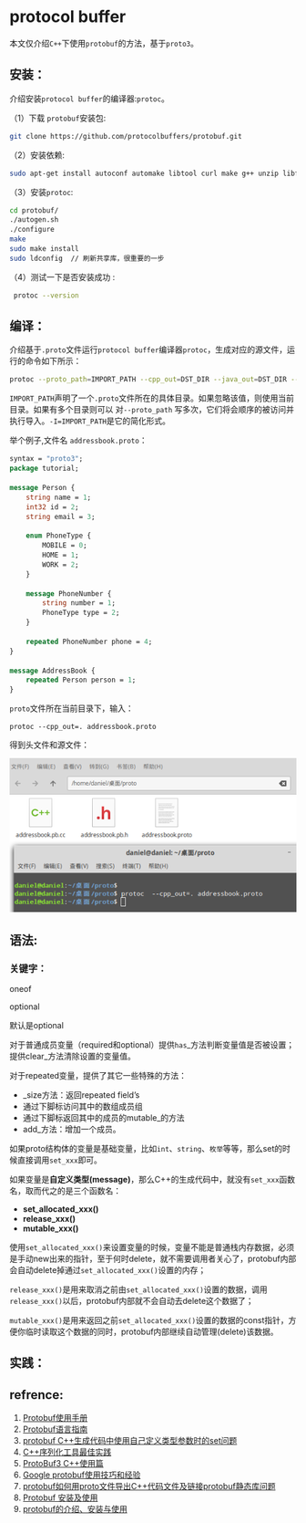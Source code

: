 # protocol buffer

本文仅介绍`C++`下使用`protobuf`的方法，基于`proto3`。



## 安装：

介绍安装`protocol buffer`的编译器:`protoc`。

（1）下载 `protobuf`安装包:

```bash
git clone https://github.com/protocolbuffers/protobuf.git
```

（2）安装依赖:

```bash
sudo apt-get install autoconf automake libtool curl make g++ unzip libffi-dev -y
```

（3）安装`protoc`:

```bash
cd protobuf/
./autogen.sh
./configure
make
sudo make install
sudo ldconfig  // 刷新共享库，很重要的一步
```


（4）测试一下是否安装成功 :

```bash
 protoc --version
```



## 编译：

介绍基于`.proto`文件运行`protocol buffer`编译器`protoc`，生成对应的源文件，运行的命令如下所示：

```bash
protoc --proto_path=IMPORT_PATH --cpp_out=DST_DIR --java_out=DST_DIR --python_out=DST_DIR path/to/file.proto
```

`IMPORT_PATH`声明了一个`.proto`文件所在的具体目录。如果忽略该值，则使用当前目录。如果有多个目录则可以 对`--proto_path` 写多次，它们将会顺序的被访问并执行导入。`-I=IMPORT_PATH`是它的简化形式。



举个例子,文件名 `addressbook.proto`：

```protobuf
syntax = "proto3";
package tutorial;

message Person {
    string name = 1;
    int32 id = 2;
    string email = 3;

    enum PhoneType {
        MOBILE = 0;
        HOME = 1;
        WORK = 2;
    }

    message PhoneNumber {
        string number = 1;
        PhoneType type = 2;
    }

    repeated PhoneNumber phone = 4;
}

message AddressBook {
    repeated Person person = 1;
}
```

`proto`文件所在当前目录下，输入：

```
protoc --cpp_out=. addressbook.proto
```

得到头文件和源文件：

![demo](./pic/demo.png)



## 语法:



### 关键字：

oneof

optional

默认是optional

对于普通成员变量（required和optional）提供`has`_方法判断变量值是否被设置；提供clear_方法清除设置的变量值。 

对于repeated变量，提供了其它一些特殊的方法：

- _size方法：返回repeated field’s
- 通过下脚标访问其中的数组成员组
- 通过下脚标返回其中的成员的mutable_的方法
- add_方法：增加一个成员。

如果proto结构体的变量是基础变量，比如`int`、`string`、`枚举`等等，那么set的时候直接调用`set_xxx`即可。

如果变量是**自定义类型(message)**，那么C++的生成代码中，就没有`set_xxx`函数名，取而代之的是三个函数名：

- **set_allocated_xxx()**
- **release_xxx()**
- **mutable_xxx()**

使用`set_allocated_xxx()`来设置变量的时候，变量不能是普通栈内存数据，必须是手动new出来的指针，至于何时delete，就不需要调用者关心了，protobuf内部会自动delete掉通过`set_allocated_xxx()`设置的内存；

`release_xxx()`是用来取消之前由`set_allocated_xxx()`设置的数据，调用`release_xxx()`以后，protobuf内部就不会自动去delete这个数据了；

`mutable_xxx()`是用来返回之前`set_allocated_xxx()`设置的数据的const指针，方便你临时读取这个数据的同时，protobuf内部继续自动管理(delete)该数据。



## 实践：





## refrence:

1. [Protobuf使用手册](https://www.cnblogs.com/langqi250/p/7283702.html )
2. [Protobuf语言指南](https://www.cnblogs.com/dkblog/archive/2012/03/27/2419010.html)
3. [protobuf C++生成代码中使用自己定义类型参数时的set问题](https://www.iteye.com/blog/aigo-2300297 )
4. [C++序列化工具最佳实践](https://www.jianshu.com/p/50065ff82be3)
5. [ProtoBuf3 C++使用篇](https://www.cnblogs.com/DswCnblog/p/6700660.html)
6. [Google protobuf使用技巧和经验](https://www.cnblogs.com/zgwu/p/10403939.html)
7. [protobuf如何用proto文件导出C++代码文件及链接protobuf静态库问题](https://blog.csdn.net/cs_polebear/article/details/44057793)
8. [Protobuf 安装及使用](https://www.jianshu.com/p/00be93ed230c)
9. [protobuf的介绍、安装与使用](https://blog.csdn.net/junaozun/article/details/90675118)